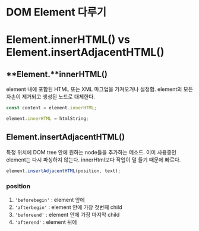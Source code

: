 # DOM Element 다루기

# **Element.**innerHTML() vs E**lement.insertAdjacentHTML()**

## **Element.**innerHTML()

element 내에 포함된 HTML 또는 XML 마그업을 가져오거나 설정함. element의 모든 자손이 제거되고 생성된 노드로 대체한다.

```jsx
const content = element.innerHTML;

element.innerHTML = htmlString;
```

## **Element.insertAdjacentHTML()**

특정 위치에 DOM tree 안에 원하는 node들을 추가하는 메소드. 이미 사용중인 element는 다시 파싱하지 않는다. innerHtml보다 작업이 덜 들기 때문에 빠르다.

```jsx
element.insertAdjacentHTML(position, text);
```

### position

1. `'beforebegin'` : element 앞에
2. `'afterbegin'` : element 안에 가장 첫번째 child
3. `'beforeend'` : element 안에 가장 마지막 child
4. `'afterend'` : element 뒤에